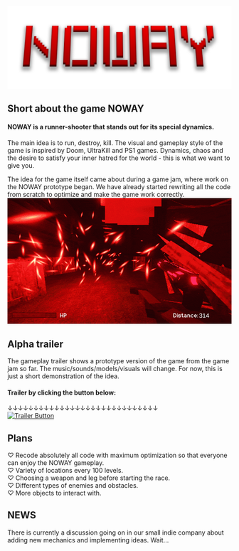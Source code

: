 ﻿![Header](https://github.com/nohatler/NOWAY_short/blob/main/assets/NOWAYlogo.png?raw=true)

## Short about the game NOWAY
#### NOWAY is a runner-shooter that stands out for its special dynamics.

The main idea is to run, destroy, kill. The visual and gameplay style of the game is inspired by Doom, UltraKill and PS1 games.
Dynamics, chaos and the desire to satisfy your inner hatred for the world - this is what we want to give you. 

The idea for the game itself came about during a game jam, where work on the NOWAY prototype began. 
We have already started rewriting all the code from scratch to optimize and make the game work correctly.
![GamePlay Gif](https://github.com/nohatler/NOWAY_short/blob/main/assets/NOWAY_GameplayTrailer.gif?raw=true)


## Alpha trailer
The gameplay trailer shows a prototype version of the game from the game jam so far. The music/sounds/models/visuals will change. For now, this is just a short demonstration 
of the idea.

#### Trailer by clicking the button below:
↓↓↓↓↓↓↓↓↓↓↓↓↓↓↓↓↓↓↓↓↓↓↓↓↓↓↓↓↓<br>
[![Trailer Button](https://img.shields.io/badge/☆_ALPHA_Gameplay_Trailer_-960018?style=for-the-badge)](https://youtu.be/wTrLzCqPyfk)<br>


## Plans
♡ Recode absolutely all code with maximum optimization so that everyone can enjoy the NOWAY gameplay.<br>
♡ Variety of locations every 100 levels.<br>
♡ Choosing a weapon and leg before starting the race.<br>
♡ Different types of enemies and obstacles.<br>
♡ More objects to interact with.<br>


## NEWS
There is currently a discussion going on in our small indie company about adding new mechanics and implementing ideas. Wait...
